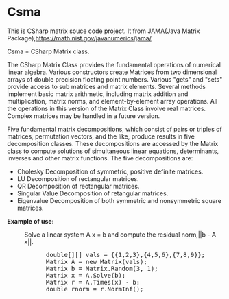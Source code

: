 # Csma
This is CSharp matrix souce code project. 
It from JAMA(Java Matrix Package),https://math.nist.gov/javanumerics/jama/

Csma = CSharp Matrix class.
<P>
    The CSharp Matrix Class provides the fundamental operations of numerical
    linear algebra. Various constructors create Matrices from two dimensional
    arrays of double precision floating point numbers. Various "gets" and 
    "sets" provide access to sub matrices and matrix elements. Several methods
    implement basic matrix arithmetic, including matrix addition and
    multiplication, matrix norms, and element-by-element array operations.
    All the operations in this version of the Matrix Class involve real matrices.
    Complex matrices may be handled in a future version.
<P>
    Five fundamental matrix decompositions, which consist of pairs or triples
    of matrices, permutation vectors, and the like, produce results in five
    decomposition classes. These decompositions are accessed by the Matrix
    class to compute solutions of simultaneous linear equations, determinants,
    inverses and other matrix functions. The five decompositions are:
<P>
<UL>
   <LI>Cholesky Decomposition of symmetric, positive definite matrices.
   <LI>LU Decomposition of rectangular matrices.
   <LI>QR Decomposition of rectangular matrices.
   <LI>Singular Value Decomposition of retangular matrices.
   <LI>Eigenvalue Decomposition of both symmetric and nonsymmetric square matrices.
</UL>
<DL>
<DT><B>Example of use:</B></DT>
<P>
<DD>Solve a linear system A x = b and compute the residual norm,||b - A x||.
<P><PRE>
      double[][] vals = {{1,2,3},{4,5,6},{7,8,9}};
      Matrix A = new Matrix(vals);
      Matrix b = Matrix.Random(3, 1);
      Matrix x = A.Solve(b);
      Matrix r = A.Times(x) - b;
      double rnorm = r.NormInf();
</PRE></DD>
</DL>
